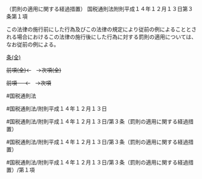 （罰則の適用に関する経過措置）
国税通則法附則平成１４年１２月１３日第３条第１項

この法律の施行前にした行為及びこの法律の規定により従前の例によることとされる場合におけるこの法律の施行後にした行為に対する罰則の適用については、なお従前の例による。

[条(全)](国税通則法＿＿＿＿附則平成１４年１２月１３日第３条_.md)

~~前項(全)←~~　~~→次項(全)~~

~~前項 　 ←~~　~~→次項~~



#国税通則法

#国税通則法/附則平成１４年１２月１３日

#国税通則法/附則平成１４年１２月１３日/第３条（罰則の適用に関する経過措置）

#国税通則法/附則平成１４年１２月１３日/第３条（罰則の適用に関する経過措置）

#国税通則法/附則平成１４年１２月１３日/第３条（罰則の適用に関する経過措置）/第１項

